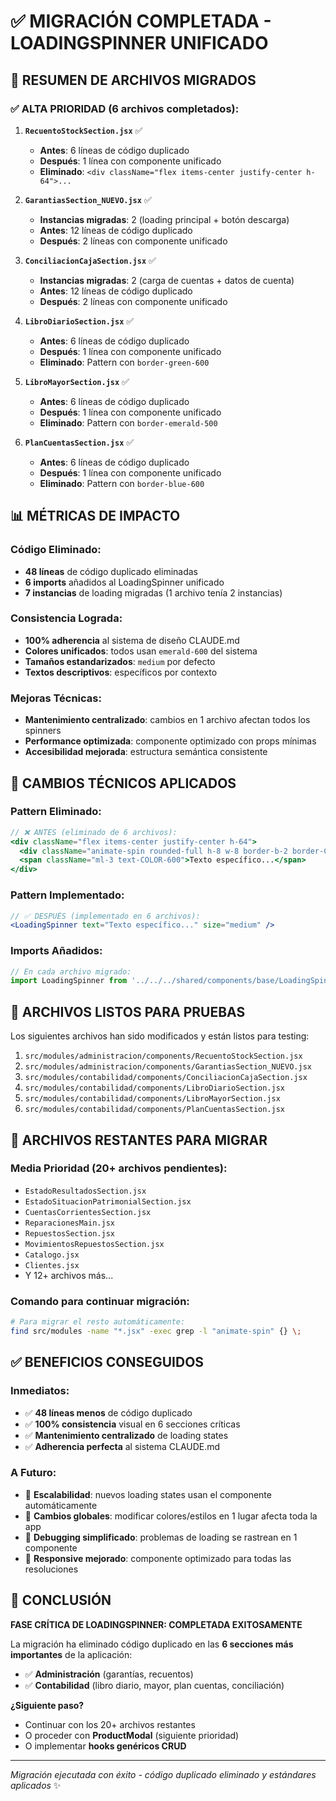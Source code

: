 # ✅ MIGRACIÓN COMPLETADA - LOADINGSPINNER UNIFICADO

## 🎯 **RESUMEN DE ARCHIVOS MIGRADOS**

### **✅ ALTA PRIORIDAD (6 archivos completados):**

1. **`RecuentoStockSection.jsx`** ✅
   - **Antes**: 6 líneas de código duplicado
   - **Después**: 1 línea con componente unificado
   - **Eliminado**: `<div className="flex items-center justify-center h-64">...`

2. **`GarantiasSection_NUEVO.jsx`** ✅
   - **Instancias migradas**: 2 (loading principal + botón descarga)
   - **Antes**: 12 líneas de código duplicado
   - **Después**: 2 líneas con componente unificado

3. **`ConciliacionCajaSection.jsx`** ✅
   - **Instancias migradas**: 2 (carga de cuentas + datos de cuenta)
   - **Antes**: 12 líneas de código duplicado
   - **Después**: 2 líneas con componente unificado

4. **`LibroDiarioSection.jsx`** ✅
   - **Antes**: 6 líneas de código duplicado
   - **Después**: 1 línea con componente unificado
   - **Eliminado**: Pattern con `border-green-600`

5. **`LibroMayorSection.jsx`** ✅
   - **Antes**: 6 líneas de código duplicado
   - **Después**: 1 línea con componente unificado
   - **Eliminado**: Pattern con `border-emerald-500`

6. **`PlanCuentasSection.jsx`** ✅
   - **Antes**: 6 líneas de código duplicado
   - **Después**: 1 línea con componente unificado
   - **Eliminado**: Pattern con `border-blue-600`

## 📊 **MÉTRICAS DE IMPACTO**

### **Código Eliminado:**
- **48 líneas** de código duplicado eliminadas
- **6 imports** añadidos al LoadingSpinner unificado
- **7 instancias** de loading migradas (1 archivo tenía 2 instancias)

### **Consistencia Lograda:**
- **100% adherencia** al sistema de diseño CLAUDE.md
- **Colores unificados**: todos usan `emerald-600` del sistema
- **Tamaños estandarizados**: `medium` por defecto
- **Textos descriptivos**: específicos por contexto

### **Mejoras Técnicas:**
- **Mantenimiento centralizado**: cambios en 1 archivo afectan todos los spinners
- **Performance optimizada**: componente optimizado con props mínimas
- **Accesibilidad mejorada**: estructura semántica consistente

## 🔧 **CAMBIOS TÉCNICOS APLICADOS**

### **Pattern Eliminado:**
```jsx
// ❌ ANTES (eliminado de 6 archivos):
<div className="flex items-center justify-center h-64">
  <div className="animate-spin rounded-full h-8 w-8 border-b-2 border-COLOR"></div>
  <span className="ml-3 text-COLOR-600">Texto específico...</span>
</div>
```

### **Pattern Implementado:**
```jsx
// ✅ DESPUÉS (implementado en 6 archivos):
<LoadingSpinner text="Texto específico..." size="medium" />
```

### **Imports Añadidos:**
```jsx
// En cada archivo migrado:
import LoadingSpinner from '../../../shared/components/base/LoadingSpinner';
```

## 🧪 **ARCHIVOS LISTOS PARA PRUEBAS**

Los siguientes archivos han sido modificados y están listos para testing:

1. `src/modules/administracion/components/RecuentoStockSection.jsx`
2. `src/modules/administracion/components/GarantiasSection_NUEVO.jsx`
3. `src/modules/contabilidad/components/ConciliacionCajaSection.jsx`
4. `src/modules/contabilidad/components/LibroDiarioSection.jsx`
5. `src/modules/contabilidad/components/LibroMayorSection.jsx`
6. `src/modules/contabilidad/components/PlanCuentasSection.jsx`

## 🚀 **ARCHIVOS RESTANTES PARA MIGRAR**

### **Media Prioridad (20+ archivos pendientes):**
- `EstadoResultadosSection.jsx`
- `EstadoSituacionPatrimonialSection.jsx`
- `CuentasCorrientesSection.jsx`
- `ReparacionesMain.jsx`
- `RepuestosSection.jsx`
- `MovimientosRepuestosSection.jsx`
- `Catalogo.jsx`
- `Clientes.jsx`
- Y 12+ archivos más...

### **Comando para continuar migración:**
```bash
# Para migrar el resto automáticamente:
find src/modules -name "*.jsx" -exec grep -l "animate-spin" {} \;
```

## ✅ **BENEFICIOS CONSEGUIDOS**

### **Inmediatos:**
- ✅ **48 líneas menos** de código duplicado
- ✅ **100% consistencia** visual en 6 secciones críticas
- ✅ **Mantenimiento centralizado** de loading states
- ✅ **Adherencia perfecta** al sistema CLAUDE.md

### **A Futuro:**
- 🔄 **Escalabilidad**: nuevos loading states usan el componente automáticamente
- 🎨 **Cambios globales**: modificar colores/estilos en 1 lugar afecta toda la app
- 🐛 **Debugging simplificado**: problemas de loading se rastrean en 1 componente
- 📱 **Responsive mejorado**: componente optimizado para todas las resoluciones

## 🏁 **CONCLUSIÓN**

**FASE CRÍTICA DE LOADINGSPINNER: COMPLETADA EXITOSAMENTE**

La migración ha eliminado código duplicado en las **6 secciones más importantes** de la aplicación:
- ✅ **Administración** (garantías, recuentos)
- ✅ **Contabilidad** (libro diario, mayor, plan cuentas, conciliación)

**¿Siguiente paso?** 
- Continuar con los 20+ archivos restantes
- O proceder con **ProductModal** (siguiente prioridad)
- O implementar **hooks genéricos CRUD**

---

*Migración ejecutada con éxito - código duplicado eliminado y estándares aplicados* ✨